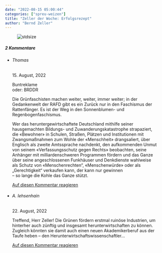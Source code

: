 ```yaml
---
date: "2022-08-15 05:00:44"
categories: ["spreu-weizen"]
title: "Zeller der Woche: Erfolgsrezept"
author: "Bernd Zeller"
---
```



<figure>
<img src="https://www.publicomag.com/wp-content/uploads/2022/08/Erfolgsrezept.jpg" alt=stdsize>
</figure>


<!--more-->
<h5 class="comments-h">
2 Kommentare </h5>
<ul class="commentlist">
<li class="comment even thread-even depth-1 clearfix" id="li-comment-118544">
<h6 class="author">Thomas</h6> <span class="date">15. August, 2022</span>



Buntreklame<br>
oder: BRDDR

Die Grünfaschisten machen weiter, weiter, immer weiter; in der Gedankenwelt der RAFD gibt es ein Zurück nur in den Faschismus der Rattenfänger. Es ist der Weg in den Sonnenblumen- und Regenbogenfaschismus.

Wer das heruntergewirtschaftete Deutschland mithilfe seiner hausgemachten Bildungs- und Zuwanderungskatastrophe strapaziert, die «Bewohner» in Schulen, Straßen, Plätzen und Institutionen mit Zwangsmaßnahmen zum Wohle der «Menschheit» drangsaliert, über Englisch als zweite Amtssprache nachdenkt, den aufkommenden Unmut von seinem «Verfassungsschutz gegen Rechts» beobachten, seine Anhänger mit milliardenschweren Programmen fördern und das Ganze über seine angeschlossenen Funkhäuser und Denkdienste wahlweise als Schutz von «Menschenrechten“, «Menschenwürde» oder als „Gerechtigkeit“ verkaufen kann, der kann nur gewinnen<br>
&#8211; so lange die Kohle das Ganze stützt.

<a rel="nofollow" class="comment-reply-link" href="#comment-118544" data-commentid="118544" data-postid="16002" data-belowelement="comment-118544" data-respondelement="respond" data-replyto="Antworte auf Thomas" aria-label="Antworte auf Thomas">Auf diesen Kommentar reagieren</a> 


</li>
<li class="comment odd alt thread-odd thread-alt depth-1 clearfix" id="li-comment-118563">
<h6 class="author">A. Iehsenhain</h6> <span class="date">22. August, 2022</span>



Treffend, Herr Zeller! Die Grünen fördern erstmal ruinöse Industrien, um hinterher auch zünftig und insgesamt herunterwirtschaften zu können. Zugleich könnten sie damit auch einen neuen Akademikerberuf aus der Taufe heben &#8211; den Herunterwirtschaftswissenschaftler&#8230;

<a rel="nofollow" class="comment-reply-link" href="#comment-118563" data-commentid="118563" data-postid="16002" data-belowelement="comment-118563" data-respondelement="respond" data-replyto="Antworte auf A. Iehsenhain" aria-label="Antworte auf A. Iehsenhain">Auf diesen Kommentar reagieren</a> 


</li>
</ul>
